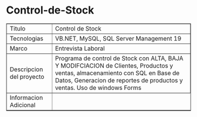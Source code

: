 # Control-de-Stock

<table border= 1px>
  <tr>
  <td>Titulo</td>
 <td>Control de Stock</td>
  </tr>
  <tr>
    <td>Tecnologias</td>
    <td>VB.NET, MySQL, SQL Server Management 19</td>
  </tr>
  <tr>
    <td>Marco</td>
     <td>Entrevista Laboral</td>
  </tr>
  <tr>
    <td>Descripcion del proyecto</td>
    <td> Programa de control de Stock con ALTA, BAJA Y MODIFCIACION de Clientes, Productos y ventas, almacenamiento con SQL en Base de Datos, Generacion de reportes de productos y ventas. Uso de windows Forms </td>
  </tr>
  <tr>
    <td>Informacion Adicional</td>
  </tr>

</table>


